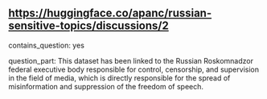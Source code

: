 ## https://huggingface.co/apanc/russian-sensitive-topics/discussions/2

contains_question: yes

question_part: This dataset has been linked to the Russian Roskomnadzor federal executive body responsible for control, censorship, and supervision in the field of media, which is directly responsible for the spread of misinformation and suppression of the freedom of speech.